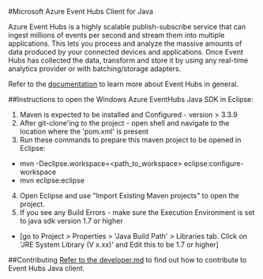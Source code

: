 #Microsoft Azure Event Hubs Client for Java

Azure Event Hubs is a highly scalable publish-subscribe service that can ingest millions of events per second and stream them into multiple applications. 
This lets you process and analyze the massive amounts of data produced by your connected devices and applications. Once Event Hubs has collected the data, 
transform and store it by using any real-time analytics provider or with batching/storage adapters. 

Refer to the [documentation](https://azure.microsoft.com/services/event-hubs/) to learn more about Event Hubs in general.



##Instructions to open the Windows Azure EventHubs Java SDK in Eclipse:

1. Maven is expected to be installed and Configured - version > 3.3.9
2. After git-clone'ing to the project - open shell and navigate to the location where the 'pom.xml' is present
3. Run these commands to prepare this maven project to be opened in Eclipse:
  - mvn -Declipse.workspace=<path_to_workspace> eclipse:configure-workspace
  - mvn eclipse:eclipse
4. Open Eclipse and use "Import Existing Maven projects" to open the project.
5. If you see any Build Errors - make sure the Execution Environment is set to java sdk version 1.7 or higher
  * [go to Project > Properties > 'Java Build Path' > Libraries tab. Click on 'JRE System Library (V x.xx)' and Edit this to be 1.7 or higher]

##Contributing
[Refer to the developer.md](developer.md) to find out how to contribute to Event Hubs Java client.
